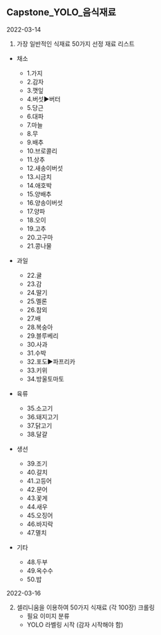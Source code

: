 ## Capstone_YOLO_음식재료 
2022-03-14

1. 가장 일반적인 식재료 50가지 선정
재료 리스트

* 채소
    - 1.가지
    - 2.감자
    - 3.깻잎
    - 4.버섯▶버터
    - 5.당근
    - 6.대파
    - 7.마늘
    - 8.무
    - 9.배추
    - 10.브로콜리
    - 11.상추
    - 12.새송이버섯
    - 13.시금치
    - 14.애호박
    - 15.양배추
    - 16.양송이버섯
    - 17.양파
    - 18.오이
    - 19.고추
    - 20.고구마
    - 21.콩나물
* 과일
    - 22.귤
    - 23.감
    - 24.딸기
    - 25.멜론
    - 26.참외
    - 27.배
    - 28.복숭아
    - 29.블루베리
    - 30.사과
    - 31.수박
    - 32.포도▶파프리카
    - 33.키위
    - 34.방울토마토
* 육류
    - 35.소고기
    - 36.돼지고기
    - 37.닭고기
    - 38.달걀

* 생선
    - 39.조기
    - 40.갈치
    - 41.고등어
    - 42.문어
    - 43.꽃게
    - 44.새우
    - 45.오징어
    - 46.바지락
    - 47.멸치

* 기타 

    - 48.두부 
    - 49.옥수수 
    - 50.밥

2022-03-16

2. 셀리니움을 이용하여 50가지 식재료 (각 100장) 크롤링
    - 필요 이미지 분류
    - YOLO 라벨링 시작 (감자 시작해야 함)

